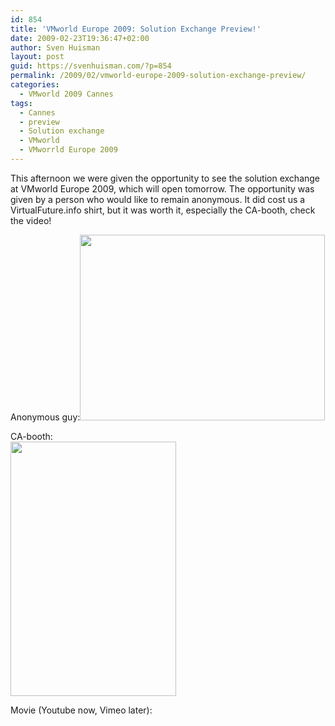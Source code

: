 ```yaml
---
id: 854
title: 'VMworld Europe 2009: Solution Exchange Preview!'
date: 2009-02-23T19:36:47+02:00
author: Sven Huisman
layout: post
guid: https://svenhuisman.com/?p=854
permalink: /2009/02/vmworld-europe-2009-solution-exchange-preview/
categories:
  - VMworld 2009 Cannes
tags:
  - Cannes
  - preview
  - Solution exchange
  - VMworld
  - VMworrld Europe 2009
---
```

This afternoon we were given the opportunity to see the solution exchange at VMworld Europe 2009, which will open tomorrow. The opportunity was given by a person who would like to remain anonymous. It did cost us a VirtualFuture.info shirt, but it was worth it, especially the CA-booth, check the video!

Anonymous guy:<img class="aligncenter" title="anonymous-guy" src="https://svenhuisman.com/wp-content/uploads/2009/02/mranonymous.jpg" alt="" width="392" height="297" />  
<!--more-->

CA-booth:  
[<img class="aligncenter size-full wp-image-857" title="ca-booth" src="https://svenhuisman.com/wp-content/uploads/2009/02/ca-booth.jpg" alt="" width="265" height="407" />](https://svenhuisman.com/wp-content/uploads/2009/02/ca-booth.jpg)

Movie (Youtube now, Vimeo later):